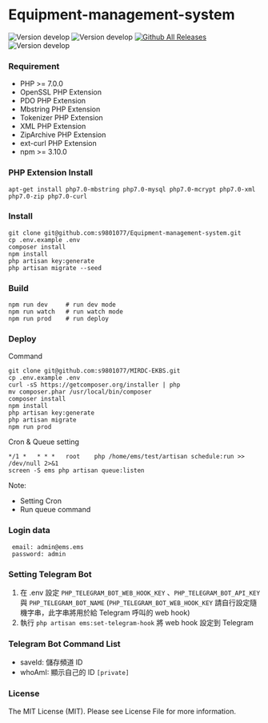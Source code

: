 # Equipment-management-system
![Version develop](https://img.shields.io/badge/Laravel-5.5-orange.svg)
![Version develop](https://img.shields.io/badge/version-develop-yellow.svg)
[![Github All Releases](https://img.shields.io/github/downloads/atom/atom/total.svg)](https://github.com/s9801077/Equipment-management-system)
![Version develop](https://img.shields.io/badge/license-MIT-green.svg)

### Requirement
* PHP >= 7.0.0
* OpenSSL PHP Extension
* PDO PHP Extension
* Mbstring PHP Extension
* Tokenizer PHP Extension
* XML PHP Extension
* ZipArchive PHP Extension
* ext-curl PHP Extension
* npm >= 3.10.0

### PHP Extension Install
```
apt-get install php7.0-mbstring php7.0-mysql php7.0-mcrypt php7.0-xml php7.0-zip php7.0-curl
```

### Install
```
git clone git@github.com:s9801077/Equipment-management-system.git
cp .env.example .env
composer install
npm install
php artisan key:generate
php artisan migrate --seed
```

### Build
```
npm run dev     # run dev mode
npm run watch   # run watch mode
npm run prod    # run deploy
```

### Deploy
Command
```
git clone git@github.com:s9801077/MIRDC-EKBS.git
cp .env.example .env
curl -sS https://getcomposer.org/installer | php
mv composer.phar /usr/local/bin/composer
composer install
npm install
php artisan key:generate
php artisan migrate
npm run prod 
```

Cron & Queue setting
```
*/1 * 	* * *   root    php /home/ems/test/artisan schedule:run >> /dev/null 2>&1
screen -S ems php artisan queue:listen
```

Note:
* Setting Cron
* Run queue command


### Login data
```
 email: admin@ems.ems
 password: admin
```

### Setting Telegram Bot
1. 在 .env 設定 `PHP_TELEGRAM_BOT_WEB_HOOK_KEY` 、`PHP_TELEGRAM_BOT_API_KEY` 與 `PHP_TELEGRAM_BOT_NAME` (`PHP_TELEGRAM_BOT_WEB_HOOK_KEY` 請自行設定隨機字串，此字串將用於給 Telegram 呼叫的 web hook)
2. 執行 `php artisan ems:set-telegram-hook` 將 web hook 設定到 Telegram


### Telegram Bot Command List
- saveId: 儲存頻道 ID
- whoAmI: 顯示自己的 ID `[private]`

### License
The MIT License (MIT). Please see License File for more information.


